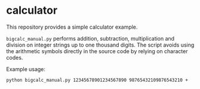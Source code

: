 # calculator

This repository provides a simple calculator example.

`bigcalc_manual.py` performs addition, subtraction, multiplication and division on
integer strings up to one thousand digits. The script avoids using the
arithmetic symbols directly in the source code by relying on character codes.

Example usage:

```
python bigcalc_manual.py 12345678901234567890 98765432109876543210 +
```
